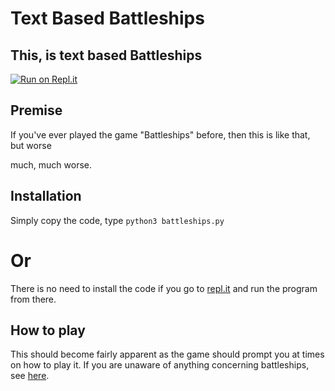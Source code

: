 # Text Based Battleships
## This, is text based Battleships
[![Run on Repl.it](https://repl.it/badge/github/Alicolliar/text-Battleships)](https://repl.it/github/Alicolliar/text-Battleships)

## Premise
If you've ever played the game "Battleships" before, then this is like that, but worse

much, much worse.

## Installation
Simply copy the code, type `python3 battleships.py`

# Or
There is no need to install the code if you go to [repl.it](https://text-Battleships.alicolliar.repl.run) and run the program from there.

## How to play
This should become fairly apparent as the game should prompt you at times on how to play it. If you are unaware of anything concerning battleships, see [here](https://en.wikipedia.org/wiki/Battleship_%28game%29#History).